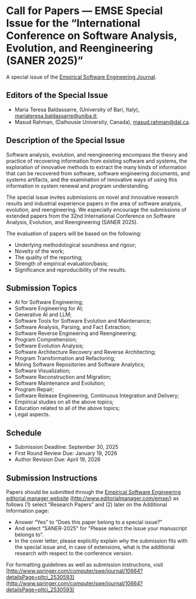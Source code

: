 # Call for Papers — EMSE Special Issue for the “International Conference on Software Analysis, Evolution, and Reengineering (SANER 2025)”

A special issue of the [Empirical Software Engineering Journal](http://www.springer.com/computer/swe/journal/10664).

## Editors of the Special Issue

- Maria Teresa Baldassarre, (University of Bari, Italy), mariateresa.baldassarre@uniba.it;
- Masud Rahman, (Dalhousie University, Canada), masud.rahman@dal.ca.

## Description of the Special Issue
Software analysis, evolution, and reengineering encompass the theory and practice of recovering information from existing software and systems, the exploration of innovative methods to extract the many kinds of information that can be recovered from software, software engineering documents, and systems artifacts, and the examination of innovative ways of using this information in system renewal and program understanding. 

The special issue invites submissions on novel and innovative research results and industrial experience papers in the area of software analysis, evolution, and reengineering. We especially encourage the submissions of extended papers from the 32nd International Conference on Software Analysis, Evolution, and Reengineering (SANER 2025). 

The evaluation of papers will be based on the following:
- Underlying methodological soundness and rigour;
- Novelty of the work;
- The quality of the reporting;
- Strength of empirical evaluation/basis;
- Significance and reproducibility of the results.

## Submission Topics
- AI for Software Engineering;
- Software Engineering for AI;
- Generative AI and LLM;
- Software Tools for Software Evolution and Maintenance;
- Software Analysis, Parsing, and Fact Extraction;
- Software Reverse Engineering and Reengineering;
- Program Comprehension;
- Software Evolution Analysis;
- Software Architecture Recovery and Reverse Architecting;
- Program Transformation and Refactoring;
- Mining Software Repositories and Software Analytics;
- Software Visualization;
- Software Reconstruction and Migration;
- Software Maintenance and Evolution;
- Program Repair;
- Software Release Engineering, Continuous Integration and Delivery;
- Empirical studies on all the above topics;
- Education related to all of the above topics;
- Legal aspects.

## Schedule
- Submission Deadline: September 30, 2025  
- First Round Review Due: January 19, 2026  
- Author Revision Due: April 19, 2026  

## Submission Instructions
Papers should be submitted through the [Empirical Software Engineering editorial manager website](http://www.editorialmanager.com/emse/) (http://www.editorialmanager.com/emse/) as follows (1) select “Research Papers” and (2) later on the Additional Information page:
- Answer “Yes” to “Does this paper belong to a special issue?”
- And select “SANER-2025" for "Please select the issue your manuscript belongs to".
- In the cover letter, please explicitly explain why the submission fits with the special issue and, in case of extensions, what is the additional research with respect to the conference version.

For formatting guidelines as well as submission instructions, visit [http://www.springer.com/computer/swe/journal/10664?detailsPage=pltci_2530593](http://www.springer.com/computer/swe/journal/10664?detailsPage=pltci_2530593)
